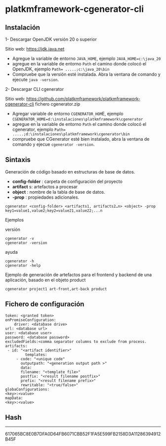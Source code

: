 # platkmframework-cgenerator-cli


## Instalación

1- Descargar OpenJDK versión 20 o superior

Sitio web: https://jdk.java.net

-	Agregue la variable de entorno ```JAVA_HOME```, ejemplo
  	```JAVA_HOME=c:\java_20```
-	 agregue en la variable de entorno ```Path``` el camino donde colocó el OpenJDK, ejemplo ```Path= .....;c:\java_20\bin```
-	 Compruebe que la versión esté instalada. Abra la ventana de comando y ejecute ```java -version```.



2- Descargar CLI cgenerator

Sitio web: https://github.com/platkmframework/platkmframework-cgenerator-cli
fichero cgenerator.zip

-	Agregar variable de entorno ```CGENERATOR_HOM```E, ejemplo  ```CGENERATOR_HOME=d:\instalaciones\platkmframework\cgenerator```
-	 agregue en la variable de entorno ```Path``` el camino donde colocó el cgenerator,
ejemplo ```Path= .....;d:\instalaciones\platkmframework\cgenerator\bin```
-	 compruebe que CGenerator esté bien instalado, abra la ventana de comando y ejecue ```cgenerator -version```.



## Sintaxis


Generación de código basado en estructuras de base de datos.

- 	**config-folder** : carpeta de configuración del proyecto
-	**artifact** s: artefactos a procesar
-	**object** : nombre de la tabla de base de datos.
-	**-prop** : propiedades adicionales.

```
cgenerator <config-folder> <artifacts1, artifacts2…n> <object> -prop key1=value1,value2;key2=value21,value22;...n
```

Ejemplos

versión
```
cgenerator -v
cgenerator -version
```

ayuda
```
cgenerator -h
cgenerator -help
```

Ejemplo de generación de artefactos para el frontend y backend de una aplicación, basado en el objeto product
```
cgenerator project1 art-front,art-back product
```


## Fichero de configuración
```
token: <granted token>
onPromiseConfiguration:
	driver: <database drive>
url: <database url>
user: <database user>
password: <database password>
excludedFields:<comma separator columns to exclude from process.
artifacts:
 - id: "<artifact identifier>"
  		 templates:
     - code: "<unique code"
       outputpath: "<generation output path >"
       data:
       filename: "<template file>"
       postfix: "<result filename postfix>"
       prefix: "<result filename prefix>"
       rewritable: "<true/false>"
globaConfigurations:
<key>:<value>
mapData:
<key>:<value>
```



 
## Hash
----
617065BC8E0B7DFA0D64FB6071CBB52F1FA5E599FB2158D3A11286394912B45F
